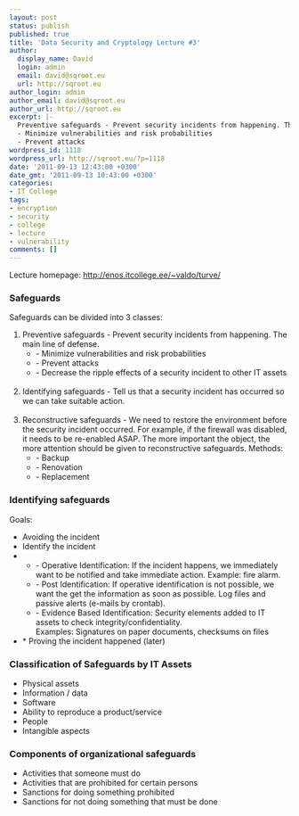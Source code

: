 ```yaml
---
layout: post
status: publish
published: true
title: 'Data Security and Cryptology Lecture #3'
author:
  display_name: David
  login: admin
  email: david@sqroot.eu
  url: http://sqroot.eu
author_login: admin
author_email: david@sqroot.eu
author_url: http://sqroot.eu
excerpt: |-
  Preventive safeguards - Prevent security incidents from happening. The main line of defense.
  - Minimize vulnerabilities and risk probabilities
  - Prevent attacks
wordpress_id: 1118
wordpress_url: http://sqroot.eu/?p=1118
date: '2011-09-13 12:43:00 +0300'
date_gmt: '2011-09-13 10:43:00 +0300'
categories:
- IT College
tags:
- encryption
- security
- college
- lecture
- vulnerability
comments: []
---
```

<p>Lecture homepage:&nbsp;<a href="http://enos.itcollege.ee/~valdo/turve/">http://enos.itcollege.ee/~valdo/turve/</a></p>
<h3>Safeguards</h3>
<div>Safeguards can be divided into 3 classes:</div>
<ol>
<li>Preventive safeguards - Prevent security incidents from happening. The main line of defense.
<ul>
<li>
<div>- Minimize vulnerabilities and risk probabilities</div>
</li>
<li>
<div>- Prevent attacks</div>
</li>
<li>
<div>- Decrease the ripple effects of a security incident to other IT assets<br />
					&nbsp;</div>
</li>
</ul>
</li>
<li>Identifying safeguards - Tell us that a security incident has occurred so we can take suitable action.&nbsp;<br />
		&nbsp;</li>
<li>Reconstructive safeguards - We need to restore the environment before the security incident occurred. For example, if the firewall was disabled, it needs to be re-enabled ASAP. The more important the object, the more attention should be given to reconstructive safeguards.&nbsp;Methods:
<ul>
<li>- Backup</li>
<li>- Renovation</li>
<li>- Replacement</li>
</ul>
</li>
</ol>
<h3>Identifying safeguards</h3>
<div>Goals:</div>
<ul>
<li>Avoiding the incident</li>
<li>Identify the incident&nbsp;</li>
<li>
<ul>
<li>- Operative Identification: If the incident happens, we immediately want to be notified and take immediate action. Example: fire alarm.</li>
<li>- Post Identification: If operative identification is not possible, we want the get the information as soon as possible. Log files and passive alerts (e-mails by crontab).</li>
<li>- Evidence Based Identification: Security elements added to IT assets to check integrity/confidentiality.<br />
				Examples: Signatures on paper documents, checksums on files</li>
</ul>
</li>
<li>* Proving the incident happened (later)</li>
</ul>
<h3>Classification of Safeguards by IT Assets</h3>
<ul>
<li>Physical assets</li>
<li>Information / data</li>
<li>Software</li>
<li>Ability to reproduce a product/service</li>
<li>People</li>
<li>Intangible aspects</li>
</ul>
<h3>Components of organizational safeguards</h3>
<ul>
<li>Activities that someone must do</li>
<li>Activities that are prohibited for certain persons</li>
<li>Sanctions for doing something prohibited</li>
<li>Sanctions for not doing something that must be done</li>
</ul>
